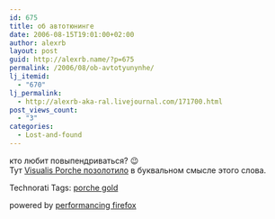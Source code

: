 ```yaml
---
id: 675
title: об автотюнинге
date: 2006-08-15T19:01:00+02:00
author: alexrb
layout: post
guid: http://alexrb.name/?p=675
permalink: /2006/08/ob-avtotyunynhe/
lj_itemid:
  - "670"
lj_permalink:
  - http://alexrb-aka-ral.livejournal.com/171700.html
post_views_count:
  - "3"
categories:
  - Lost-and-found
---
```

кто любит повыпендриваться? 😉  
Тут [Visualis Porche позолотило](http://news.autoua.net/ru/news/c65/2006/08/07/6143.html) в буквальном смысле этого слова.

Technorati Tags: <a href="http://technorati.com/tag/porche gold" rel="tag">porche gold</a>

<p class="poweredbyperformancing">
  powered by <a href="http://performancing.com/firefox" >performancing firefox</a>
</p>